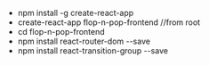 
- npm install -g create-react-app
- create-react-app flop-n-pop-frontend //from root
- cd flop-n-pop-frontend
- npm install react-router-dom --save
- npm install react-transition-group --save